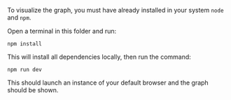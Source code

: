 To visualize the graph, you must have already installed in your system `node` and `npm`.

Open a terminal in this folder and run:
    
    npm install

This will install all dependencies locally, then run the command:

    npm run dev

This should launch an instance of your default browser and the graph should be shown.